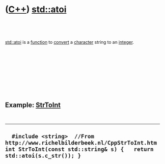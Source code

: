 



 

 

 

 

 

([C++](Cpp.md)) [std::atoi](CppAtoi.md)
=========================================

 

 

[std::atoi](CppAtoi.md) is a [function](CppFunction.md) to
[convert](CppConvert.md) a [character](CppChar.md) string to an
[integer](CppInt.md).

 

 

 

 

 

Example: [StrToInt](CppStrToInt.md)
------------------------------------

 

  ----------------------------------------------------------------------------------------------------------------------------------------------------
  `  #include <string>  //From http://www.richelbilderbeek.nl/CppStrToInt.htm int StrToInt(const std::string& s) {   return std::atoi(s.c_str()); }`
  ----------------------------------------------------------------------------------------------------------------------------------------------------

 

 

 

 

 





 



